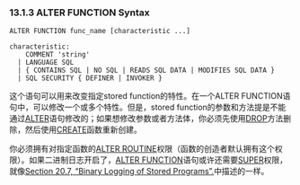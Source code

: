 ### 13.1.3 ALTER FUNCTION Syntax ###

    ALTER FUNCTION func_name [characteristic ...]
    
    characteristic:
        COMMENT 'string'
      | LANGUAGE SQL
      | { CONTAINS SQL | NO SQL | READS SQL DATA | MODIFIES SQL DATA }
      | SQL SECURITY { DEFINER | INVOKER }

这个语句可以用来改变指定stored function的特性。在一个ALTER FUNCTION语句中，可以修改一个或多个特性。但是，stored function的参数和方法提是不能通过[ALTER](13.1.3)语句修改的；如果想修改参数或者方法体，你必须先使用[DROP](13.1.23)方法删除，然后使用[CREATE](13.1.12)函数重新创建。

你必须拥有对指定函数的[ALTER ROUTINE](6.2.1)权限（函数的创造者默认拥有这个权限）。如果二进制日志开启了，[ALTER FUNCTION](13.1.3)语句或许还需要[SUPER](6.2.1)权限，就像[Section 20.7, “Binary Logging of Stored Programs”.](20.7)中描述的一样。